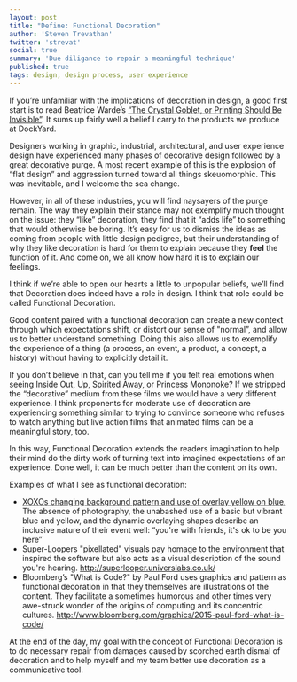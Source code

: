 ```yaml
---
layout: post
title: "Define: Functional Decoration"
author: 'Steven Trevathan'
twitter: 'strevat'
social: true
summary: 'Due diligance to repair a meaningful technique'
published: true
tags: design, design process, user experience
---
```


If you’re unfamiliar with the implications of decoration in design, a good first start is to read Beatrice Warde’s [“The Crystal Goblet, or Printing Should Be Invisible”](http://gmunch.home.pipeline.com/typo-L/misc/ward.htm). It sums up fairly well a belief I carry to the products we produce at DockYard.

Designers working in graphic, industrial, architectural, and user experience design have experienced many phases of decorative design followed by a great decorative purge. A most recent example of this is the explosion of “flat design” and aggression turned toward all things skeuomorphic. This was inevitable, and I welcome the sea change.

However, in all of these industries, you will find naysayers of the purge remain. The way they explain their stance may not exemplify much thought on the issue: they “like” decoration, they find that it “adds life” to something that would otherwise be boring. It’s easy for us to dismiss the ideas as coming from people with little design pedigree, but their understanding of why they like decoration is hard for them to explain because they **feel** the function of it. And come on, we all know how hard it is to explain our feelings.

I think if we’re able to open our hearts a little to unpopular beliefs, we’ll find that Decoration does indeed have a role in design. I think that role could be called Functional Decoration.

Good content paired with a functional decoration can create a new context through which expectations shift, or distort our sense of "normal”, and allow us to better understand something. Doing this also allows us to exemplify the experience of a thing (a process, an event, a product, a concept, a history) without having to explicitly detail it.

If you don’t believe in that, can you tell me if you felt real emotions when seeing Inside Out, Up, Spirited Away, or Princess Mononoke? If we stripped the “decorative” medium from these films we would have a very different experience. I think proponents for moderate use of decoration are experiencing something similar to trying to convince someone who refuses to watch anything but live action films that animated films can be a meaningful story, too.

In this way, Functional Decoration extends the readers imagination to help their mind do the dirty work of turning text into imagined expectations of an experience. Done well, it can be much better than the content on its own.

Examples of what I see as functional decoration:
* [XOXOs changing background pattern and use of overlay yellow on blue.](http://2015.xoxofest.com/) The absence of photography, the unabashed use of a basic but vibrant blue and yellow, and the dynamic overlaying shapes describe an inclusive nature of their event well: “you're with friends, it's ok to be you here”
* Super-Loopers "pixellated" visuals pay homage to the environment that inspired the software but also acts as a visual description of the sound you're hearing. http://superlooper.universlabs.co.uk/
* Bloomberg’s "What is Code?" by Paul Ford uses graphics and pattern as functional decoration in that they themselves are illustrations of the content. They facilitate a sometimes humorous and other times very awe-struck wonder of the origins of computing and its concentric cultures. http://www.bloomberg.com/graphics/2015-paul-ford-what-is-code/

At the end of the day, my goal with the concept of Functional Decoration is to do necessary repair from damages caused by scorched earth dismal of decoration and to help myself and my team better use decoration as a communicative tool.